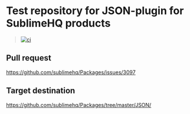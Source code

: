 # Test repository for JSON-plugin for SublimeHQ products

> [![ci](https://github.com/jrappen/sublime-json/actions/workflows/ci.yml/badge.svg)](https://github.com/jrappen/sublime-json/actions/workflows/ci.yml)

## Pull request

<https://github.com/sublimehq/Packages/issues/3097>

## Target destination

<https://github.com/sublimehq/Packages/tree/master/JSON/>
